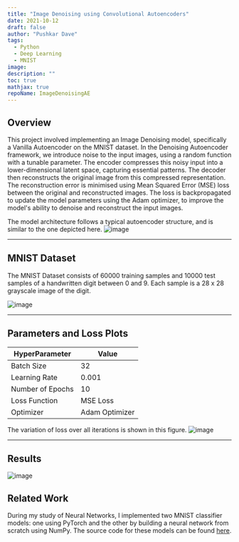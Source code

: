 ```yaml
---
title: "Image Denoising using Convolutional Autoencoders"
date: 2021-10-12
draft: false
author: "Pushkar Dave"
tags:
  - Python
  - Deep Learning
  - MNIST
image: 
description: ""
toc: true
mathjax: true
repoName: ImageDenoisingAE
---
```


## Overview
This project involved implementing an Image Denoising model, specifically a Vanilla Autoencoder on the MNIST dataset.
In the Denoising Autoencoder framework, we introduce noise to the input images, using a random function with a tunable parameter. The encoder compresses this noisy input into a lower-dimensional latent space, capturing essential patterns. The decoder then reconstructs the original image from this compressed representation. The reconstruction error is minimised using Mean Squared Error (MSE) loss between the original and reconstructed images. The loss is backpropagated to update the model parameters using the Adam optimizer, to improve the model's ability to denoise and reconstruct the input images. 

The model architecture follows a typical autoencoder structure, and is similar to the one depicted here.
![image](/images/projects/denoising/model-architecture.png)

---
## MNIST Dataset
The MNIST Dataset consists of 60000 training samples and 10000 test samples of a handwritten digit between 0 and 9. Each sample is a 28 x 28 grayscale image of the digit.

![image](/images/projects/denoising/mnist_train.png)

---
## Parameters and Loss Plots

|HyperParameter|Value|
|---|---|
|Batch Size | 32|
|Learning Rate |0.001|
|Number of Epochs |10|
|Loss Function| MSE Loss|
|Optimizer | Adam Optimizer |

The variation of loss over all iterations is shown in this figure.
![image](/images/projects/denoising/iteration-loss.png)


<!-- The loss for each epoch, after every 180 samples is shown in this figure.
![image](/images/projects/denoising/loss-plots.png) -->

---
## Results

![image](/images/projects/denoising/image-denoising.png)

## Related Work

During my study of Neural Networks, I implemented two MNIST classifier models: one using PyTorch and the other by building a neural network from scratch using NumPy. The source code for these models can be found [here](https://github.com/rdlynx19/MNIST-Classifiers).



